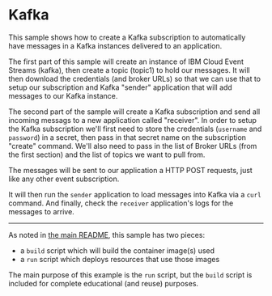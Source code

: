 # Kafka

This sample shows how to create a Kafka subscription to automatically have
messages in a Kafka instances delivered to an application.

The first part of this sample will create an instance of IBM Cloud Event
Streams (kafka), then create a topic (topic1) to hold our messages. It
will then download the credentials (and broker URLs) so that we can use
that to setup our subscription and Kafka "sender" application that will
add messages to our Kafka instance.

The second part of the sample will create a Kafka subscription and send
all incoming messags to a new application called "receiver". In order
to setup the Kafka subscription we'll first need to store the credentials
(`username` and `password`) in a secret, then pass in that secret name on
the subscription "create" command. We'll also need to pass in the list of
Broker URLs (from the first section) and the list of topics we want to
pull from.

The messages will be sent to our application a HTTP POST requests, just
like any other event subscription.

It will then run the `sender` application to load messages into Kafka via
a `curl` command. And finally, check the `receiver` application's logs
for the messages to arrive.

- - -

As noted in [the main README](../README.md), this sample has two pieces:

- a `build` script which will build the container image(s) used
- a `run` script which deploys resources that use those images

The main purpose of this example is the `run` script, but the `build`
script is included for complete educational (and reuse) purposes. 
